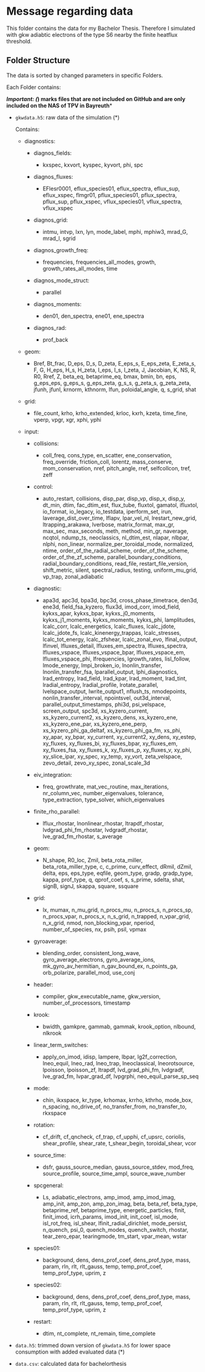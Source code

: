 # Message regarding data

This folder contains the data for my Bachelor Thesis. Therefore I simulated with gkw adiabtic electrons of the type S6 nearby the finite heatflux threshold.

## Folder Structure
The data is sorted by changed parameters in specific Folders. 

Each Folder contains: 

***Important: (*) marks files that are not included on GitHub and are only included on the NAS of TPV in Bayreuth***

* `gkwdata.h5`: raw data of the simulation (*)

    Contains:

    * diagnostics:
    
        * diagnos_fields: 
            * kxspec, kxvort, kyspec, kyvort, phi, spc

        * diagnos_fluxes: 
            * EFlesr0001, eflux_species01, eflux_spectra, eflux_sup, eflux_xspec, flmgr01, pflux_species01, pflux_spectra, pflux_sup, pflux_xspec, vflux_species01, vflux_spectra, vflux_xspec

        * diagnos_grid: 
            * intmu, intvp, lxn, lyn, mode_label, mphi, mphiw3, mrad_G, mrad_l, sgrid

        * diagnos_growth_freq: 
            * frequencies, frequencies_all_modes, growth, growth_rates_all_modes, time

        * diagnos_mode_struct: 
            * parallel

        * diagnos_moments: 
            * den01, den_spectra, ene01, ene_spectra

        * diagnos_rad: 
            * prof_back
    
    * geom:
        * Bref, Bt_frac, D_eps, D_s, D_zeta, E_eps_s, E_eps_zeta, E_zeta_s, F, G, H_eps, H_s, H_zeta, I_eps, I_s, I_zeta, J, Jacobian, K, NS, R, R0, Rref, Z, beta_eq, betaprime_eq, bmax, bmin, bn, eps, g_eps_eps, g_eps_s, g_eps_zeta, g_s_s, g_zeta_s, g_zeta_zeta, jfunh, jfunl, krnorm, kthnorm, lfun, poloidal_angle, q, s_grid, shat

    * grid:
        * file_count, krho, krho_extended, krloc, kxrh, kzeta, time_fine, vperp, vpgr, xgr, xphi, yphi

    * input:

        * collisions:
            * coll_freq, cons_type, en_scatter, ene_conservation, freq_override, friction_coll, lorentz, mass_conserve, mom_conservation, nref, pitch_angle, rref, selfcollcon, tref, zeff

        * control:
            * auto_restart, collisions, disp_par, disp_vp, disp_x, disp_y, dt_min, dtim, fac_dtim_est, flux_tube, fluxtol, gamatol, ifluxtol, io_format, io_legacy, io_testdata, iperform_set, irun, laverage_dist_over_time, lflapv, lpar_vel_nl, lrestart_new_grid, ltrapping_arakawa, lverbose, matrix_format, max_gr, max_sec, max_seconds, meth, method, min_gr, naverage, ncqtol, ndump_ts, neoclassics, nl_dtim_est, nlapar, nlbpar, nlphi, non_linear, normalize_per_toroidal_mode, normalized, ntime, order_of_the_radial_scheme, order_of_the_scheme, order_of_the_zf_scheme, parallel_boundary_conditions, radial_boundary_conditions, read_file, restart_file_version, shift_metric, silent, spectral_radius, testing, uniform_mu_grid, vp_trap, zonal_adiabatic

        * diagnostic:
            * apa3d, apc3d, bpa3d, bpc3d, cross_phase_timetrace, den3d, ene3d, field_fsa_kyzero, flux3d, imod_corr, imod_field, kykxs_apar, kykxs_bpar, kykxs_j0_moments, kykxs_j1_moments, kykxs_moments, kykxs_phi, lamplitudes, lcalc_corr, lcalc_energetics, lcalc_fluxes, lcalc_jdote, lcalc_jdote_fs, lcalc_kinenergy_trappas, lcalc_stresses, lcalc_tot_energy, lcalc_zfshear, lcalc_zonal_evo, lfinal_output, lfinvel, lfluxes_detail, lfluxes_em_spectra, lfluxes_spectra, lfluxes_vspace, lfluxes_vspace_bpar, lfluxes_vspace_em, lfluxes_vspace_phi, lfrequencies, lgrowth_rates, lisl_follow, lmode_energy, lmpi_broken_io, lnonlin_transfer, lnonlin_transfer_fsa, lparallel_output, lphi_diagnostics, lrad_entropy, lrad_field, lrad_kpar, lrad_moment, lrad_tint, lradial_entropy, lradial_profile, lrotate_parallel, lvelspace_output, lwrite_output1, nflush_ts, nmodepoints, nonlin_transfer_interval, npointsvel, out3d_interval, parallel_output_timestamps, phi3d, psi_velspace, screen_output, spc3d, xs_kyzero_current, xs_kyzero_current2, xs_kyzero_dens, xs_kyzero_ene, xs_kyzero_ene_par, xs_kyzero_ene_perp, xs_kyzero_phi_ga_deltaf, xs_kyzero_phi_ga_fm, xs_phi, xy_apar, xy_bpar, xy_current, xy_current2, xy_dens, xy_estep, xy_fluxes, xy_fluxes_bi, xy_fluxes_bpar, xy_fluxes_em, xy_fluxes_fsa, xy_fluxes_k, xy_fluxes_p, xy_fluxes_v, xy_phi, xy_slice_ipar, xy_spec, xy_temp, xy_vort, zeta_velspace, zevo_detail, zevo_xy_spec, zonal_scale_3d

        * eiv_integration:
            * freq, growthrate, mat_vec_routine, max_iterations, nr_column_vec, number_eigenvalues, tolerance, type_extraction, type_solver, which_eigenvalues

        * finite_rho_parallel:
            * lflux_rhostar, lnonlinear_rhostar, ltrapdf_rhostar, lvdgrad_phi_fm_rhostar, lvdgradf_rhostar, lve_grad_fm_rhostar, s_average

        * geom:
            * N_shape, R0_loc, Zmil, beta_rota_miller, beta_rota_miller_type, c, c_prime, curv_effect, dRmil, dZmil, delta, eps, eps_type, eqfile, geom_type, gradp, gradp_type, kappa, prof_type, q, qprof_coef, s, s_prime, sdelta, shat, signB, signJ, skappa, square, ssquare

        * grid:
            * lx, mumax, n_mu_grid, n_procs_mu, n_procs_s, n_procs_sp, n_procs_vpar, n_procs_x, n_s_grid, n_trapped, n_vpar_grid, n_x_grid, nmod, non_blocking_vpar, nperiod, number_of_species, nx, psih, psil, vpmax

        * gyroaverage:
            * blending_order, consistent_long_wave, gyro_average_electrons, gyro_average_ions, mk_gyro_av_hermitian, n_gav_bound_ex, n_points_ga, orb_polarize, parallel_mod, use_conj

        * header:
            * compiler, gkw_executable_name, gkw_version, number_of_processors, timestamp

        * krook:
            * bwidth, gamkpre, gammab, gammak, krook_option, nlbound, nlkrook

        * linear_term_switches:
            * apply_on_imod, idisp, lampere, lbpar, lg2f_correction, lneo_equil, lneo_rad, lneo_trap, lneoclassical, lneorotsource, lpoisson, lpoisson_zf, ltrapdf, lvd_grad_phi_fm, lvdgradf, lve_grad_fm, lvpar_grad_df, lvpgrphi, neo_equil_parse_sp_seq

        * mode:
            * chin, ikxspace, kr_type, krhomax, krrho, kthrho, mode_box, n_spacing, no_drive_of, no_transfer_from, no_transfer_to, rkxspace

        * rotation:
            * cf_drift, cf_qncheck, cf_trap, cf_upphi, cf_upsrc, coriolis, shear_profile, shear_rate, t_shear_begin, toroidal_shear, vcor

        * source_time:
            * dsfr, gauss_source_median, gauss_source_stdev, mod_freq, source_profile, source_time_ampl, source_wave_number

        * spcgeneral:
            * Ls, adiabatic_electrons, amp_imod, amp_imod_imag, amp_init, amp_zon, amp_zon_imag, beta, beta_ref, beta_type, betaprime_ref, betaprime_type, energetic_particles, finit, finit_imod, icrh_params, imod_init, init_coef, isl_mode, isl_rot_freq, isl_shear, lfinit_radial_dirichlet, mode_persist, n_quench, psi_0, quench_modes, quench_switch, rhostar, tear_zero_epar, tearingmode, tm_start, vpar_mean, wstar

        * species01:
            * background, dens, dens_prof_coef, dens_prof_type, mass, param, rln, rlt, rlt_gauss, temp, temp_prof_coef, temp_prof_type, uprim, z

        * species02:
            * background, dens, dens_prof_coef, dens_prof_type, mass, param, rln, rlt, rlt_gauss, temp, temp_prof_coef, temp_prof_type, uprim, z

        * restart:
            * dtim, nt_complete, nt_remain, time_complete
        
* `data.h5`: trimmed down version of `gkwdata.h5` for lower space consumption with added evaluated data (*)
* `data.csv`: calculated data for bachelorthesis 